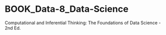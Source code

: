 # BOOK_Data-8_Data-Science
Computational and Inferential Thinking: The Foundations of Data Science - 2nd Ed.
